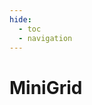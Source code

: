 ```yaml
---
hide:
  - toc
  - navigation
---
```


# **MiniGrid**
<div class="card-container minigrid">
<script src="../../assets/javascripts/extra.js"></script>

<script>
    const cardDataMg = [
        { img: "../../assets/images/minigrid/KeyCorridor-S3-R3.png", title: "KeyCorridor-S3-R3", os: "OS: Box(0, 255, (7, 7, 3), uint8)", as: "AS: Discrete(7)", link: "./KeyCorridor-S3-R3" },
            { img: "../../assets/images/minigrid/MultiRoom-N10-S10.png", title: "MultiRoom-N10-S10", os: "OS: Box(0, 255, (7, 7, 3), uint8)", as: "AS: Discrete(7)", link: "./MultiRoom-N10-S10" },
            { img: "../../assets/images/minigrid/MultiRoom-N7-S4.png", title: "MultiRoom-N7-S4", os: "OS: Box(0, 255, (7, 7, 3), uint8)", as: "AS: Discrete(7)", link: "./MultiRoom-N7-S4" },
            { img: "../../assets/images/minigrid/MultiRoom-N7-S8.png", title: "MultiRoom-N7-S8", os: "OS: Box(0, 255, (7, 7, 3), uint8)", as: "AS: Discrete(7)", link: "./MultiRoom-N7-S8" },
            { img: "../../assets/images/minigrid/MultiRoom-N10-S4.png", title: "MultiRoom-N10-S4", os: "OS: Box(0, 255, (7, 7, 3), uint8)", as: "AS: Discrete(7)", link: "./MultiRoom-N10-S4" },
            { img: "../../assets/images/minigrid/ObstructedMaze-2Dlh.png", title: "ObstructedMaze-2Dlh", os: "OS: Box(0, 255, (7, 7, 3), uint8)", as: "AS: Discrete(7)", link: "./ObstructedMaze-2Dlh" },
            { img: "../../assets/images/minigrid/MultiRoom-N12-S10.png", title: "MultiRoom-N12-S10", os: "OS: Box(0, 255, (7, 7, 3), uint8)", as: "AS: Discrete(7)", link: "./MultiRoom-N12-S10" },
        ];

    generateCards('.card-container.minigrid', cardDataMg);
</script>
</div>